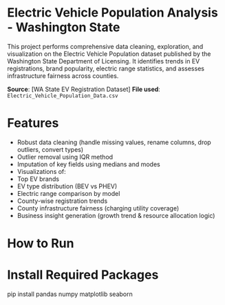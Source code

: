 # Electric Vehicle Population Analysis - Washington State

This project performs comprehensive data cleaning, exploration, and visualization on the Electric Vehicle Population dataset published by the Washington State Department of Licensing. It identifies trends in EV registrations, brand popularity, electric range statistics, and assesses infrastructure fairness across counties.

**Source**: [WA State EV Registration Dataset]
**File used**: `Electric_Vehicle_Population_Data.csv`

# Features

-  Robust data cleaning (handle missing values, rename columns, drop outliers, convert types)
-  Outlier removal using IQR method
-  Imputation of key fields using medians and modes
-  Visualizations of:
  - Top EV brands
  - EV type distribution (BEV vs PHEV)
  - Electric range comparison by model
  - County-wise registration trends
  - County infrastructure fairness (charging utility coverage)
  - Business insight generation (growth trend & resource allocation logic)

# How to Run

# Install Required Packages

pip install pandas numpy matplotlib seaborn

